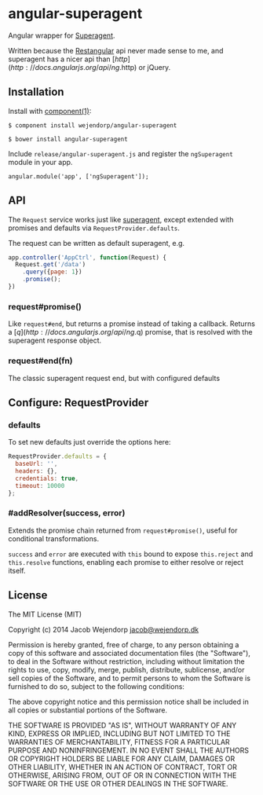 # angular-superagent

  Angular wrapper for [Superagent](https://github.com/visionmedia/superagent).

  Written because the [Restangular](https://github.com/mgonto/restangular) api never made sense to me,
  and superagent has a nicer api than [$http](http://docs.angularjs.org/api/ng.$http) or jQuery.

## Installation

  Install with [component(1)](http://component.io):

    $ component install wejendorp/angular-superagent

    $ bower install angular-superagent
    
  Include `release/angular-superagent.js` and register the `ngSuperagent` module in your app.
  
    angular.module('app', ['ngSuperagent']);


## API
The `Request` service works just like [superagent](https://github.com/visionmedia/superagent),
except extended with promises and defaults via `RequestProvider.defaults`.

The request can be written as default superagent, e.g.
```js
app.controller('AppCtrl', function(Request) {
  Request.get('/data')
    .query({page: 1})
    .promise();
})
```

### request#promise()
Like `request#end`, but returns a promise instead of taking a callback.
Returns a [$q](http://docs.angularjs.org/api/ng.$q) promise, that is resolved with the superagent response object.

### request#end(fn)
The classic superagent request end, but with configured defaults


## Configure: RequestProvider
### defaults
To set new defaults just override the options here:
```js
RequestProvider.defaults = {
  baseUrl: '',
  headers: {},
  credentials: true,
  timeout: 10000
};
```

### #addResolver(success, error)
Extends the promise chain returned from `request#promise()`,
useful for conditional transformations.

`success` and `error` are executed with `this` bound to expose `this.reject` and `this.resolve`
functions, enabling each promise to either resolve or reject itself.



## License

  The MIT License (MIT)

  Copyright (c) 2014 Jacob Wejendorp <jacob@wejendorp.dk>

  Permission is hereby granted, free of charge, to any person obtaining a copy
  of this software and associated documentation files (the "Software"), to deal
  in the Software without restriction, including without limitation the rights
  to use, copy, modify, merge, publish, distribute, sublicense, and/or sell
  copies of the Software, and to permit persons to whom the Software is
  furnished to do so, subject to the following conditions:

  The above copyright notice and this permission notice shall be included in
  all copies or substantial portions of the Software.

  THE SOFTWARE IS PROVIDED "AS IS", WITHOUT WARRANTY OF ANY KIND, EXPRESS OR
  IMPLIED, INCLUDING BUT NOT LIMITED TO THE WARRANTIES OF MERCHANTABILITY,
  FITNESS FOR A PARTICULAR PURPOSE AND NONINFRINGEMENT. IN NO EVENT SHALL THE
  AUTHORS OR COPYRIGHT HOLDERS BE LIABLE FOR ANY CLAIM, DAMAGES OR OTHER
  LIABILITY, WHETHER IN AN ACTION OF CONTRACT, TORT OR OTHERWISE, ARISING FROM,
  OUT OF OR IN CONNECTION WITH THE SOFTWARE OR THE USE OR OTHER DEALINGS IN
  THE SOFTWARE.
